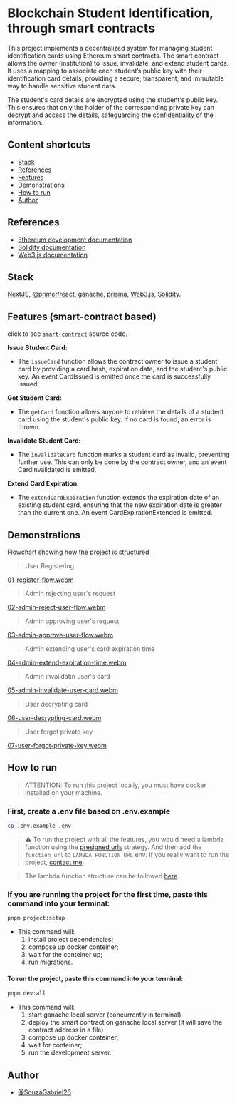 # Blockchain Student Identification, through smart contracts

This project implements a decentralized system for managing student identification cards using Ethereum smart contracts. The smart contract allows the owner (institution) to issue, invalidate, and extend student cards. It uses a mapping to associate each student’s public key with their identification card details, providing a secure, transparent, and immutable way to handle sensitive student data.

The student's card details are encrypted using the student's public key. This ensures that only the holder of the corresponding private key can decrypt and access the details, safeguarding the confidentiality of the information.

## Content shortcuts

- [Stack](#stack)
- [References](#references)
- [Features](#features)
- [Demonstrations](#demonstrations)
- [How to run](#how-to-run)
- [Author](#author)

## References

- [Ethereum development documentation](https://ethereum.org/en/developers/docs/)
- [Solidity documentation](https://soliditylang.org/)
- [Web3.js documentation](https://docs.web3js.org/)

## Stack

[NextJS](https://nextjs.org/docs), [@primer/react](https://primer.style/), [ganache](https://github.com/trufflesuite/ganache), [prisma](https://www.prisma.io/), [Web3.js](https://docs.web3js.org/), [Solidity](https://soliditylang.org/).

## Features (smart-contract based)

click to see [`smart-contract`](https://github.com/SouzaGabriel26/student-identification/blob/main/contract/smart-contract.sol) source code.

**Issue Student Card:**

- The `issueCard` function allows the contract owner to issue a student card by providing a card hash, expiration date, and the student's public key. An event CardIssued is emitted once the card is successfully issued.

**Get Student Card:**

- The `getCard` function allows anyone to retrieve the details of a student card using the student's public key. If no card is found, an error is thrown.

**Invalidate Student Card:**

- The `invalidateCard` function marks a student card as invalid, preventing further use. This can only be done by the contract owner, and an event CardInvalidated is emitted.

**Extend Card Expiration:**

- The `extendCardExpiration` function extends the expiration date of an existing student card, ensuring that the new expiration date is greater than the current one. An event CardExpirationExtended is emitted.

## Demonstrations

[Flowchart showing how the project is structured](https://app.eraser.io/workspace/xxmg2mphVZfFWwK0kStY?origin=share)

> User Registering

[01-register-flow.webm](https://github.com/user-attachments/assets/00a6ba7e-735e-4804-8617-557a309de75f)

> Admin rejecting user's request

[02-admin-reject-user-flow.webm](https://github.com/user-attachments/assets/e61ab0b7-45b7-484b-87f6-13f77edab251)

> Admin approving user's request

[03-admin-approve-user-flow.webm](https://github.com/user-attachments/assets/001b7af1-858b-4e73-a50b-295e25342e25)

> Admin extending user's card expiration time

[04-admin-extend-expiration-time.webm](https://github.com/user-attachments/assets/159b7ccb-ea53-4932-a4d9-69356320c63c)

> Admin invalidatin user's card

[05-admin-invalidate-user-card.webm](https://github.com/user-attachments/assets/a68a93a1-5411-4703-9f9f-ceea221f7ea1)

> User decrypting card

[06-user-decrypting-card.webm](https://github.com/user-attachments/assets/728899c9-f850-44a5-a4e9-b917ef32a9e6)

> User forgot private key

[07-user-forgot-private-key.webm](https://github.com/user-attachments/assets/0b242ee2-1063-4bf2-9ff5-c0b99ac4eb07)

## How to run

> ATTENTION: To run this project locally, you must have docker installed on your machine.

### First, create a .env file based on .env.example

```bash
cp .env.example .env
```

> :warning: To run the project with all the features, you would need a lambda function using the [presigned urls](https://docs.aws.amazon.com/AmazonS3/latest/userguide/PresignedUrlUploadObject.html) strategy. And then add the `function_url` to `LAMBDA_FUNCTION_URL` env. If you really want to run the project, [contact me](https://www.linkedin.com/in/souzagabriel26/).

> The lambda function structure can be followed [here](https://github.com/SouzaGabriel26/student-identification/blob/main/tests/services/mock/Lambda.js).

### If you are running the project for the first time, paste this command into your terminal:

```bash
pnpm project:setup
```

- This command will:
  1. install project dependencies;
  2. compose up docker conteiner;
  3. wait for the conteiner up;
  4. run migrations.

#### To run the project, paste this command into your terminal:

```bash
pnpm dev:all
```

- This command will:
  1. start ganache local server (concurrently in terminal)
  2. deploy the smart contract on ganache local server (it will save the contract address in a file)
  3. compose up docker conteiner;
  4. wait for conteiner;
  5. run the development server.

## Author

- [@SouzaGabriel26](https://www.github.com/souzagabriel26)
